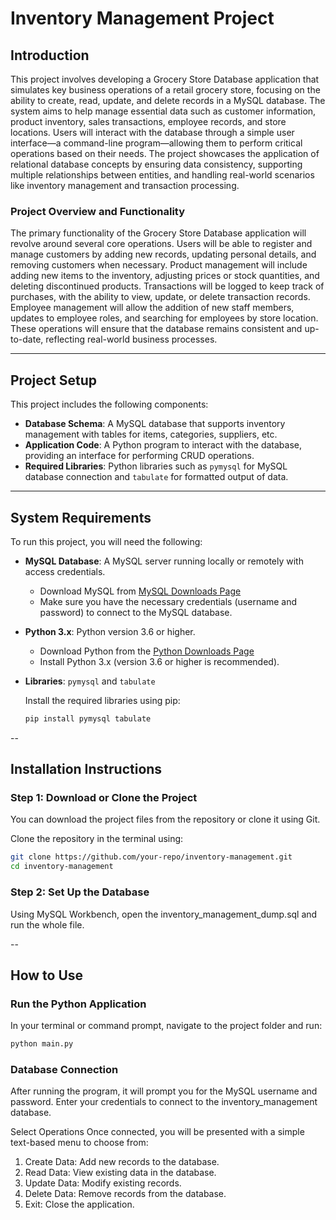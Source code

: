 # Inventory Management Project

## Introduction

This project involves developing a Grocery Store Database application that simulates key business operations of a retail grocery store, focusing on the ability to create, read, update, and delete records in a MySQL database. The system aims to help manage essential data such as customer information, product inventory, sales transactions, employee records, and store locations. Users will interact with the database through a simple user interface—a command-line program—allowing them to perform critical operations based on their needs. The project showcases the application of relational database concepts by ensuring data consistency, supporting multiple relationships between entities, and handling real-world scenarios like inventory management and transaction processing.  

### Project Overview and Functionality

The primary functionality of the Grocery Store Database application will revolve around several core operations. Users will be able to register and manage customers by adding new records, updating personal details, and removing customers when necessary. Product management will include adding new items to the inventory, adjusting prices or stock quantities, and deleting discontinued products. Transactions will be logged to keep track of purchases, with the ability to view, update, or delete transaction records. Employee management will allow the addition of new staff members, updates to employee roles, and searching for employees by store location. These operations will ensure that the database remains consistent and up-to-date, reflecting real-world business processes. 

---

## Project Setup

This project includes the following components:

- **Database Schema**: A MySQL database that supports inventory management with tables for items, categories, suppliers, etc.
- **Application Code**: A Python program to interact with the database, providing an interface for performing CRUD operations.
- **Required Libraries**: Python libraries such as `pymysql` for MySQL database connection and `tabulate` for formatted output of data.

---

## System Requirements

To run this project, you will need the following:

- **MySQL Database**: A MySQL server running locally or remotely with access credentials.
	- Download MySQL from [MySQL Downloads Page](https://dev.mysql.com/downloads/installer/)
	- Make sure you have the necessary credentials (username and password) to connect to the MySQL database.

- **Python 3.x**: Python version 3.6 or higher.
	- Download Python from the [Python Downloads Page](https://www.python.org/downloads/)
	- Install Python 3.x (version 3.6 or higher is recommended).

- **Libraries**: `pymysql` and `tabulate`
  
  Install the required libraries using pip:
  ```bash
  pip install pymysql tabulate
  ```

-- 

## Installation Instructions

### Step 1: Download or Clone the Project

You can download the project files from the repository or clone it using Git.

Clone the repository in the terminal using:

```bash
git clone https://github.com/your-repo/inventory-management.git
cd inventory-management
```

### Step 2: Set Up the Database

Using MySQL Workbench, open the inventory_management_dump.sql and run the whole file.


-- 

## How to Use

### Run the Python Application

In your terminal or command prompt, navigate to the project folder and run:

```bash
python main.py
```

### Database Connection
After running the program, it will prompt you for the MySQL username and password. Enter your credentials to connect to the inventory_management database.

Select Operations
Once connected, you will be presented with a simple text-based menu to choose from:

1. Create Data: Add new records to the database.
2. Read Data: View existing data in the database.
3. Update Data: Modify existing records.
4. Delete Data: Remove records from the database.
5. Exit: Close the application.

